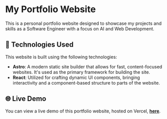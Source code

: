 # My Portfolio Website

This is a personal portfolio website designed to showcase my projects and skills as a Software Engineer with a focus on AI and Web Development.

## 🚀 Technologies Used

This website is built using the following technologies:

-   **Astro**: A modern static site builder that allows for fast, content-focused websites. It's used as the primary framework for building the site.
-   **React**: Utilized for crafting dynamic UI components, bringing interactivity and a component-based structure to parts of the website.

## 🌐 Live Demo

You can view a live demo of this portfolio website, hosted on Vercel, **[here](https://www.riccardodeidda.com/)**.
